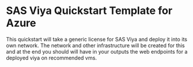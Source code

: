 # SAS Viya Quickstart Template for Azure

This quickstart will take a generic license for SAS Viya and deploy it into its own network. The network and other infrastructure will be created for this and at the end you should will have in your outputs the web endpoints for a deployed viya on recommended vms. 
